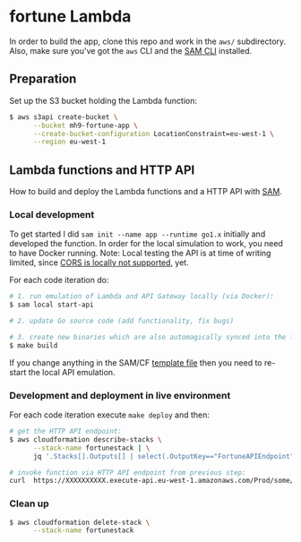 # fortune Lambda

In order to build the app, clone this repo and work in the `aws/` subdirectory. Also, make sure you've got the `aws` CLI and the [SAM CLI](https://github.com/awslabs/aws-sam-cli) installed.

## Preparation

Set up the S3 bucket holding the Lambda function:

```bash
$ aws s3api create-bucket \
      --bucket mh9-fortune-app \
      --create-bucket-configuration LocationConstraint=eu-west-1 \
      --region eu-west-1
```

## Lambda functions and HTTP API

How to build and deploy the Lambda functions and a HTTP API with [SAM](https://github.com/awslabs/serverless-application-model). 

### Local development

To get started I did `sam init --name app --runtime go1.x` initially and developed the function. In order for the local simulation to work, you need to have Docker running. Note: Local testing the API is at time of writing limited, since [CORS is locally not supported](https://github.com/awslabs/aws-sam-cli/issues/323), yet.

For each code iteration do:

```bash
# 1. run emulation of Lambda and API Gateway locally (via Docker):
$ sam local start-api

# 2. update Go source code (add functionality, fix bugs)

# 3. create new binaries which are also automagically synced into the local SAM runtime:
$ make build
```

If you change anything in the SAM/CF [template file](template.yaml) then you need to re-start the local API emulation.

### Development and deployment in live environment

For each code iteration execute `make deploy` and then:

```bash
# get the HTTP API endpoint:
$ aws cloudformation describe-stacks \
      --stack-name fortunestack | \
      jq '.Stacks[].Outputs[] | select(.OutputKey=="FortuneAPIEndpoint").OutputValue' -r

# invoke function via HTTP API endpoint from previous step:
curl  https://XXXXXXXXXX.execute-api.eu-west-1.amazonaws.com/Prod/some/
```

### Clean up

```bash
$ aws cloudformation delete-stack \
      --stack-name fortunestack
```

